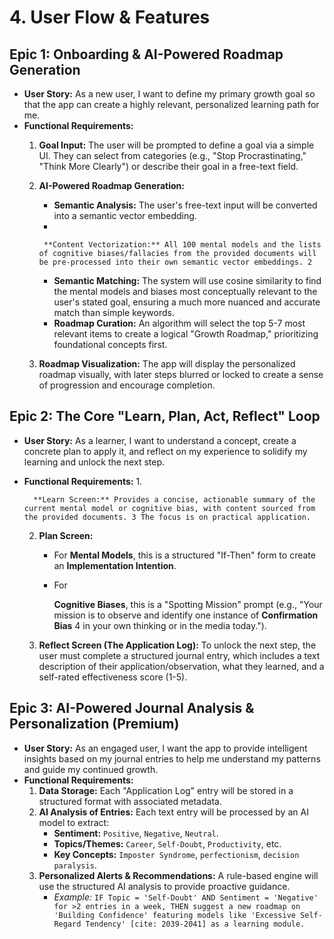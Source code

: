 # 4. **User Flow & Features**

## **Epic 1: Onboarding & AI-Powered Roadmap Generation**

- **User Story:** As a new user, I want to define my primary growth goal so that the app can create a highly relevant, personalized learning path for me.
- **Functional Requirements:**
    1. **Goal Input:** The user will be prompted to define a goal via a simple UI. They can select from categories (e.g., "Stop Procrastinating," "Think More Clearly") or describe their goal in a free-text field.
    2. **AI-Powered Roadmap Generation:**
        - **Semantic Analysis:** The user's free-text input will be converted into a semantic vector embedding.
        - 
            
            **Content Vectorization:** All 100 mental models and the lists of cognitive biases/fallacies from the provided documents will be pre-processed into their own semantic vector embeddings. 2
            
        - **Semantic Matching:** The system will use cosine similarity to find the mental models and biases most conceptually relevant to the user's stated goal, ensuring a much more nuanced and accurate match than simple keywords.
        - **Roadmap Curation:** An algorithm will select the top 5-7 most relevant items to create a logical "Growth Roadmap," prioritizing foundational concepts first.
    3. **Roadmap Visualization:** The app will display the personalized roadmap visually, with later steps blurred or locked to create a sense of progression and encourage completion.

## **Epic 2: The Core "Learn, Plan, Act, Reflect" Loop**

- **User Story:** As a learner, I want to understand a concept, create a concrete plan to apply it, and reflect on my experience to solidify my learning and unlock the next step.
- **Functional Requirements:**
    1. 
        
        **Learn Screen:** Provides a concise, actionable summary of the current mental model or cognitive bias, with content sourced from the provided documents. 3 The focus is on practical application.
        
    2. **Plan Screen:**
        - For **Mental Models**, this is a structured "If-Then" form to create an **Implementation Intention**.
        - For
            
            **Cognitive Biases**, this is a "Spotting Mission" prompt (e.g., "Your mission is to observe and identify one instance of **Confirmation Bias** 4 in your own thinking or in the media today.").
            
    3. **Reflect Screen (The Application Log):** To unlock the next step, the user must complete a structured journal entry, which includes a text description of their application/observation, what they learned, and a self-rated effectiveness score (1-5).

## **Epic 3: AI-Powered Journal Analysis & Personalization (Premium)**

- **User Story:** As an engaged user, I want the app to provide intelligent insights based on my journal entries to help me understand my patterns and guide my continued growth.
- **Functional Requirements:**
    1. **Data Storage:** Each "Application Log" entry will be stored in a structured format with associated metadata.
    2. **AI Analysis of Entries:** Each text entry will be processed by an AI model to extract:
        - **Sentiment:** `Positive`, `Negative`, `Neutral`.
        - **Topics/Themes:** `Career`, `Self-Doubt`, `Productivity`, etc.
        - **Key Concepts:** `Imposter Syndrome`, `perfectionism`, `decision paralysis`.
    3. **Personalized Alerts & Recommendations:** A rule-based engine will use the structured AI analysis to provide proactive guidance.
        - *Example:* `IF Topic = 'Self-Doubt' AND Sentiment = 'Negative' for >2 entries in a week, THEN suggest a new roadmap on 'Building Confidence' featuring models like 'Excessive Self-Regard Tendency' [cite: 2039-2041] as a learning module.`
